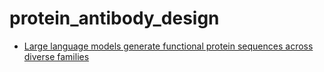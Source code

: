 # protein_antibody_design

* [Large language models generate functional protein sequences across diverse families](https://www.nature.com/articles/s41587-022-01618-2)

